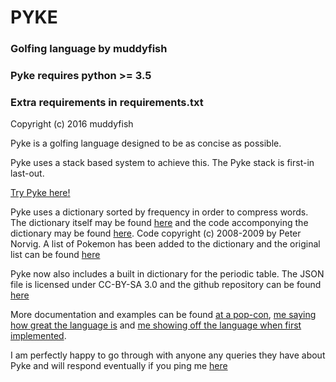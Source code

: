 # PYKE

### Golfing language by muddyfish


### Pyke requires python >= 3.5

### Extra requirements in requirements.txt

Copyright (c) 2016 muddyfish

Pyke is a golfing language designed to be as concise as possible.

Pyke uses a stack based system to achieve this. The Pyke stack is first-in last-out.



[Try Pyke here!](http://pyke.catbus.co.uk/)

Pyke uses a dictionary sorted by frequency in order to compress words. The dictionary itself may be found [here](http://norvig.com/ngrams/count_1w.txt) and the code accomponying the dictionary may be found [here](http://norvig.com/ngrams/). Code copyright (c) 2008-2009 by Peter Norvig. A list of Pokemon has been added to the dictionary and the original list can be found [here](https://github.com/sindresorhus/pokemon)

Pyke now also includes a built in dictionary for the periodic table. The JSON file is licensed under CC-BY-SA 3.0 and the github repository can be found [here](https://github.com/Bowserinator/Periodic-Table-JSON)

More documentation and examples can be found [at a pop-con](http://codegolf.stackexchange.com/questions/44680/showcase-your-language-one-vote-at-a-time/86606#86606), [me saying how great the language is](http://meta.codegolf.stackexchange.com/questions/9619/advocate-languages-to-golf-in/9636#9636) and [me showing off the language when first implemented](http://meta.codegolf.stackexchange.com/questions/6918/what-programming-languages-have-been-created-by-ppcg-users/8627#8627).

I am perfectly happy to go through with anyone any queries they have about Pyke and will respond eventually if you ping me [here](http://chat.stackexchange.com/rooms/43566/pyke-language)

